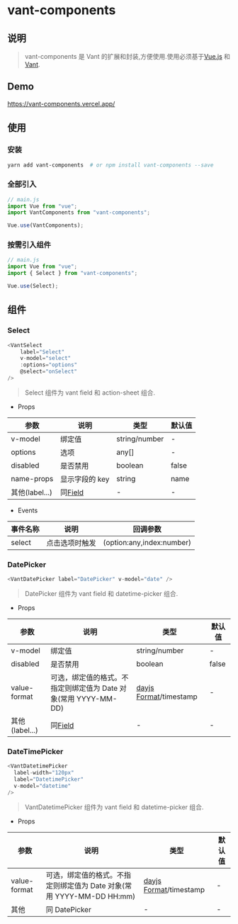 # vant-components

## 说明

> vant-components 是 Vant 的扩展和封装,方便使用.使用必须基于[Vue.js](https://cn.vuejs.org/) 和 [Vant](https://vant-contrib.gitee.io/vant/#/zh-CN/home).

## Demo

<https://vant-components.vercel.app/>

## 使用

### 安装

```sh
yarn add vant-components  # or npm install vant-components --save
```

### 全部引入

```js
// main.js
import Vue from "vue";
import VantComponents from "vant-components";

Vue.use(VantComponents);
```

### 按需引入组件

```js
// main.js
import Vue from "vue";
import { Select } from "vant-components";

Vue.use(Select);
```

## 组件

### Select

```js
<VantSelect
    label="Select"
    v-model="select"
    :options="options"
    @select="onSelect"
/>
```

> Select 组件为 vant field 和 action-sheet 组合.

- Props

| 参数           | 说明                                                        | 类型          | 默认值 |
| -------------- | ----------------------------------------------------------- | ------------- | ------ |
| v-model        | 绑定值                                                      | string/number | -      |
| options        | 选项                                                        | any[]         | -      |
| disabled       | 是否禁用                                                    | boolean       | false  |
| name-props     | 显示字段的 key                                              | string        | name   |
| 其他(label...) | 同[Field](https://vant-contrib.gitee.io/vant/#/zh-CN/field) | -             | -      |

- Events

| 事件名称 | 说明           | 回调参数                  |
| -------- | -------------- | ------------------------- |
| select   | 点击选项时触发 | (option:any,index:number) |

### DatePicker

```js
<VantDatePicker label="DatePicker" v-model="date" />
```

> DatePicker 组件为 vant field 和 datetime-picker 组合.

- Props

| 参数           | 说明                                                            | 类型                                                                   | 默认值 |
| -------------- | --------------------------------------------------------------- | ---------------------------------------------------------------------- | ------ |
| v-model        | 绑定值                                                          | string/number                                                          | -      |
| disabled       | 是否禁用                                                        | boolean                                                                | false  |
| value-format   | 可选，绑定值的格式。不指定则绑定值为 Date 对象(常用 YYYY-MM-DD) | [dayjs Format](https://day.js.org/docs/zh-CN/display/format)/timestamp | -      |
| 其他(label...) | 同[Field](https://vant-contrib.gitee.io/vant/#/zh-CN/field)     | -                                                                      | -      |

### DateTimePicker

```js
<VantDatetimePicker
  label-width="120px"
  label="DatetimePicker"
  v-model="datetime"
/>
```

> VantDatetimePicker 组件为 vant field 和 datetime-picker 组合.

- Props

| 参数         | 说明                                                                     | 类型                                                                   | 默认值 |
| ------------ | ------------------------------------------------------------------------ | ---------------------------------------------------------------------- | ------ |
| value-format | 可选，绑定值的格式。不指定则绑定值为 Date 对象(常用 YYYY-MM-DD HH:mm) | [dayjs Format](https://day.js.org/docs/zh-CN/display/format)/timestamp | -      |
| 其他         | 同 DatePicker                                                            | -                                                                      | -      |
